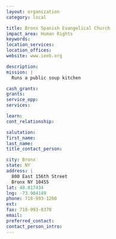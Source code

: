 ```yaml
---
layout: organization
category: local

title: Bronx Spanish Evangelical Church
impact_area: Human Rights
keywords: 
location_services: 
location_offices: 
website: www.ieeb.org

description: 
mission: |
  Runs a public soup kitchen

cash_grants: 
grants: 
service_opp: 
services: 

learn: 
cont_relationship: 

salutation: 
first_name: 
last_name: 
title_contact_person: 

city: Bronx
state: NY
address: |
  800 East 156th Street     
  Bronx NY 10455
lat: 40.817434
lng: -73.904149
phone: 718-993-1260
ext: 
fax: 718-993-8378
email: 
preferred_contact: 
contact_person_intro: 
---
```

